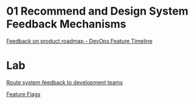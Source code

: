 # 01 Recommend and Design System Feedback Mechanisms

[Feedback on product roadmap - DevOps Feature Timeline](https://docs.microsoft.com/en-us/azure/devops/release-notes/features-timeline)

# Lab

[Route system feedback to development teams](https://docs.microsoft.com/en-us/learn/modules/route-system-feedback/)

[Feature Flags](https://docs.microsoft.com/en-us/azure/azure-app-configuration/quickstart-feature-flag-aspnet-core)
